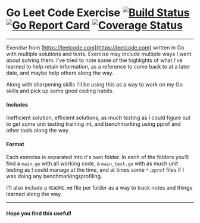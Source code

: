 # Go Leet Code Exercise [![Build Status](https://api.travis-ci.org/arian-amador/GoLeetCode.svg)](https://travis-ci.org/arian-amador/GoLeetCode) [![Go Report Card](https://goreportcard.com/badge/github.com/arian-amador/GoLeetCode)](https://goreportcard.com/report/github.com/arian-amador/GoLeetCode) [![Coverage Status](https://coveralls.io/repos/github/arian-amador/GoLeetCode/badge.svg?branch=master)](https://coveralls.io/github/arian-amador/GoLeetCode?branch=master)

---

Exercise from [https://leetcode.com](https://leetcode.com) written in Go with multiple solutions and tests. Exercise may include multiple ways I went about solving them. I've tried to note some of the highlights of what I've learned to help retain information, as a reference to come back to at a later date, and maybe help others along the way.

Along with sharpening skills I'll be using this as a way to work on my Go skills and pick up some good coding habits.

#### Includes

Inefficient solution, efficient solutions, as much testing as I could figure out to get some unit testing training int, and benchmarking using pprof and other tools along the way.

#### Format

Each exercise is separated into it's own folder. In each of the folders you'll find a `main.go` with all working code, a `main_test.go` with as much unit testing as I could manage at the time, and at times some `*.pprof` files if I was doing any benchmarking/profiling.

I'll also include a `README.md` file per folder as a way to track notes and things learned along the way.

---

#### Hope you find this useful!
